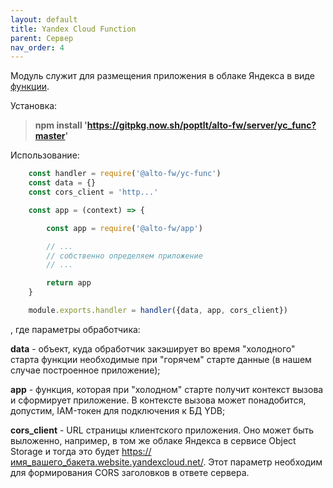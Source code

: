 ```yaml
---
layout: default
title: Yandex Cloud Function
parent: Сервер
nav_order: 4
---
```


Модуль служит для размещения приложения в облаке Яндекса в виде [функции](https://cloud.yandex.ru/services/functions).

Установка:

> **npm install 'https://gitpkg.now.sh/poptlt/alto-fw/server/yc_func?master'**

Использование:

```javascript
    const handler = require('@alto-fw/yc-func')
    const data = {}
    const cors_client = 'http...'

    const app = (context) => {

        const app = require('@alto-fw/app')

        // ...
        // собственно определяем приложение
        // ...        

        return app
    }

    module.exports.handler = handler({data, app, cors_client})
```
, где параметры обработчика:

**data** - объект, куда обработчик закэширует во время "холодного" старта функции необходимые при "горячем" старте данные (в нашем случае построенное приложение);

**app** - функция, которая при "холодном" старте получит контекст вызова и сформирует приложение. 
В контексте вызова может понадобится, допустим, IAM-токен для подключения к БД YDB;

**cors_client** - URL страницы клиентского приложения. Оно может быть выложенно, например, в том же облаке Яндекса
в сервисе Object Storage и тогда это будет https://имя_вашего_бакета.website.yandexcloud.net/. 
Этот параметр необходим для формирования CORS заголовков в ответе сервера.





